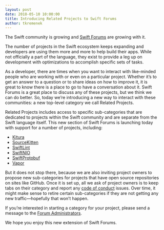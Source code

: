 ```yaml
---
layout: post
date: 2018-05-10 10:00:00
title: Introducing Related Projects to Swift Forums
author: tkremenek
---
```


The Swift community is growing and [Swift Forums](https://forums.swift.org) are growing with it.

The number of projects in the Swift ecosystem keeps expanding and developers are using them more and more to help build their apps.  While not officially a part of the language, they exist to provide a leg up on development with optimizations to accomplish specific sets of tasks.

As a developer, there are times when you want to interact with like-minded people who are working with or even on a particular project. Whether it’s to get an answer to a question or to share ideas on how to improve it, it is great to know there is a place to go to have a conversation about it.  Swift Forums is a great place to discuss any of these projects, but we think we can do better.  So, today we’re introducing a new way to interact with these communities: a new top-level category we call Related Projects.

Related Projects includes access to specific sub-categories that are dedicated to projects within the Swift community and are separate from the Swift language itself.  This new section of Swift Forums is launching today with support for a number of projects, including:

* [Kitura](https://github.com/IBM-Swift/Kitura)
* [SourceKitten](https://github.com/jpsim/SourceKitten)
* [SwiftLint](https://github.com/realm/SwiftLint)
* [SwiftNIO](https://github.com/apple/swift-nio)
* [SwiftProtobuf](https://github.com/apple/swift-protobuf)
* [Vapor](https://github.com/vapor/vapor)

But it does not stop there, because we are also inviting project owners to propose new sub-categories for projects that have open source repositories on sites like GitHub. Once it is set up, all we ask of project owners is to keep tabs on their category and report any [code of conduct](/code-of-conduct/) issues.  Over time, it might make sense to retire certain sub-categories if they are not getting any new traffic—hopefully that won’t happen.

If you’re interested in starting a category for your project, please send a message to the [Forum Administrators](https://forums.swift.org/groups/forum_admins).

We hope you enjoy this new extension of Swift Forums.